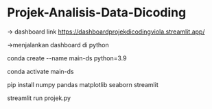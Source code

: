 # Projek-Analisis-Data-Dicoding
-> dashboard link
https://dashboardprojekdicodingviola.streamlit.app/

->menjalankan dashboard di python

conda create --name main-ds python=3.9

conda activate main-ds

pip install numpy pandas matplotlib seaborn streamlit 

streamlit run projek.py
